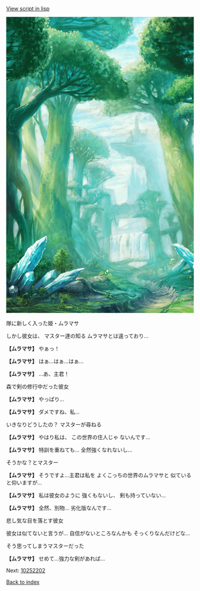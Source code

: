 [View script in lisp](../scripts/10252201.txt)

![forest.png](../images/backgrounds/forest.png)

隊に新しく入った姫・ムラマサ

しかし彼女は、
マスター達の知る
ムラマサとは違っており…

**【ムラマサ】**
やぁっ！

**【ムラマサ】**
はぁ…はぁ…はぁ…

**【ムラマサ】**
…あ、主君！

森で剣の修行中だった彼女

**【ムラマサ】**
やっぱり…

**【ムラマサ】**
ダメですね、私…

いきなりどうしたの？
マスターが尋ねる

**【ムラマサ】**
やはり私は、
この世界の住人じゃ
ないんです…

**【ムラマサ】**
特訓を重ねても…
全然強くなれないし…

そうかな？とマスター

**【ムラマサ】**
そうですよ…主君は私を
よくこっちの世界のムラマサと
似ていると仰いますが…

**【ムラマサ】**
私は彼女のように
強くもないし、
剣も持っていない…

**【ムラマサ】**
全然、別物…
劣化版なんです…

悲し気な目を落とす彼女

彼女は似てないと言うが…
自信がないところなんかも
そっくりなんだけどな…

そう思ってしまうマスターだった

**【ムラマサ】**
せめて…強力な剣があれば…

Next: [10252202](10252202.md)

[Back to index](index.md)
